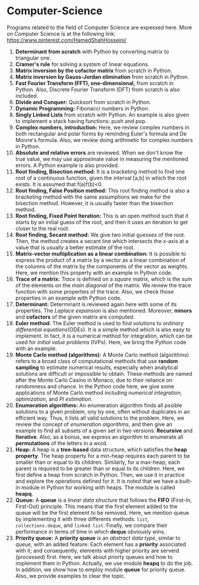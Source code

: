 # Computer-Science 
Programs related to the field of Computer Science are expessed here. More on Computer Science is at the following link:
https://www.pinterest.com/HamedShahHosseini/

1) **Determinant from scratch** with Python by converting matrix to triangular one.
2) **Cramer's rule** for solving a system of linear equations.
3) **Matrix inversion by the cofactor matrix** from scratch in Python. 
4) **Matrix inversion by Gauss-Jordan elimination** from scratch in Python. 
5) **Fast Fourier Transform (FFT), one-dimensional,** from scratch in Python. Also, Discrete Fourier Transform (DFT) from scratch is also included.
6) **Divide and Conquer:** Quicksort from scratch in Python. 
7) **Dynamic Programming:** Fibonacci numbers in Python.
8) **Singly Linked Lists** from scratch with Python. An example is also given to implement a stack having functions: push and pop. 
9) **Complex numbers, introduction:** Here, we review complex numbers in both rectangular and polar forms by reminding Euler's formula and De Moivre's formula. Also, we review doing arithmetic for complex numbers in Python.
10) **Absolute and relative errors** are reviewed. When we don't know the true value, we may use approximate value in measuring the mentioned errors. A Python example is also provided.
11) **Root finding, Bisection method:** It is a bracketing method to find one root of a continuous function, given the interval [a,b] in which the root exists. It is assumed that f(a)f(b)<0. 
12) **Root finding, False Position method:** This root finding method is also a bracketing method with the same assumptions we make for the bisection method. However, it is usually faster than the bisection method.
13) **Root finding, Fixed Point Iteration:** This is an open method such that it starts by an initial guess of the root, and then it uses an iteration to get closer to the real root.
14) **Root finding, Secant method:** We give two initial guesses of the root. Then, the method creates a secant line which intersects the x-axis at a value that is usually a better estimate of the root.
15) **Matrix-vector multiplication as a linear combination:** It is possible to express the product of a matrix by a vector as a linear combination of the columns of the matrix by the components of the vector as weights. Here, we mention this property with an example in Python code.
16) **Trace of a matrix:** *Trace* is defined on a *square* matrix, which is the sum of the elements on the *main diagonal* of the matrix. We review the trace function with some properties of the trace. Also, we check those properties in an example with Python code.
17) **Determinant:** Determinant is reviewed again here with some of its properties. The *Laplace expansion* is also mentioned. Moreover, **minors** and **cofactors** of the given matrix are computed. 
18) **Euler method:** The Euler method is used to find solutions to *ordinary differential equations*(ODEs). It is a simple method which is also easy to implement. In fact, it is a numerical method for integration, which can be used for *initial value problems* (IVPs). Here, we bring the Python code with an example. 
19) **Monte Carlo method (algorithms):** A Monte Carlo method (algorithms) refers to a broad class of computational methods that use **random sampling**  to estimate numerical results, especially when analytical solutions are difficult or impossible to obtain.
These methods are named after the Monte Carlo Casino in Monaco, due to their reliance on randomness and chance. 
In the Python code here, we give some applications of Monte Carlo method including *numerical integration*, *optimization*, and *PI estimation*. 
20) **Enumeration algorithms:** An enumeration algorithm finds all pssible solutions to a given problem, ony by one, often without duplicates in an efficient way. Thus, it lists all valid solutions to the problem. 
Here, we review the concept of *enumeration algorithms*, and then give an example to find all subsets of a given set in two versions: **Recursive** and **Iterative**. Also, as a bonus, we express an algorithm to enumerate all **permutations** of the letters in a word.
21) **Heap:** A heap is a **tree-based** data structure, which satisfies the **heap property**. The heap property for a min-heap requires each parent to be smaller than or equal to its children. Similarly, for a max-heap, each parent is required to be greater than or equal to its children.
Here, we first define a heap from scratch in Python. Then, we use it in practice and explore the operations defined for it. 
It is noted that we have a built-in module in Python for working with heaps. The module is called **heapq**.
22) **Queue:** A **queue** is a *linear data structure* that follows the **FIFO** (First-In, First-Out) principle. This means that the first element added to the queue will be the first element to be removed.
Here, we mention queue by implementing it with three differents methods: `list`, `collections.deque`, and `linked list`. Finally, we compare their performance in terms of time in which **deque** obviously wins.
23) **Priority queue:** A **priority queue** is an *abstract data type*, similar to *queue*, with an added feature: Each element has a **priority** associated with it; and consequently, elements with higher priority are serverd (processed) first.
Here, we talk about priorty queues and how to implement them in Python. Actually, we use module **heapq** to do the job. In addition, we show how to employ module **queue** for priority queue. Also, we provide examples to clear the topic.